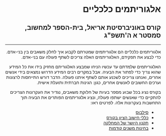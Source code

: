 <div dir='rtl' lang='he'>

# אלגוריתמים כלכליים
## קורס באוניברסיטת אריאל, בית-הספר למחשוב, סמסטר א ה'תשפ"ג
----


אלגוריתמים כלכליים הם אלגוריתמים שמטרתם לקבוע איך לחלק משאבים בין בני-אדם.
כדי לבצע את תפקידם, האלגוריתמים האלה צריכים לשתף פעולה עם בני-אדם. 

האלגוריתמים שלמדתם עד עכשיו הניחו שמבצע האלגוריתם מחזיק בידו את כל המידע שהוא צריך כדי לפתור את הבעיה. אבל במקרים רבים המידע הדרוש נמצאים בידי אנשים אחרים, ואנחנו צריכים לשכנע אותם לשתף איתנו פעולה. הדבר דורש התייחסות לרצונות וערכים החשובים לאנשים אחרים, כגון: הגינות חברתית ותועלת אישית.

בקורס נציג בכל שבוע מספר בעיות של חלוקת משאבים, נגדיר את העקרונות הצריכים להתקיים כדי שאנשים ישתפו פעולה, ונציג אלגוריתמים הפותרים את הבעיה תוך התחשבות בעקרונות אלה. לפרטים ראו:

* [סילבוס](syllabus.pdf)
* [כללי חישוב הציון בקורס](grade-rules.md)
* [תקנון היושר של המחלקה](https://www.ariel.ac.il/wp/cs/wp-content/uploads/sites/88/2020/08/Guidelines-for-Academic-Integrity.pdf)
* [בחינות משנים קודמות](https://github.com/erelsgl-at-ariel/algorithms-course/)


</div>